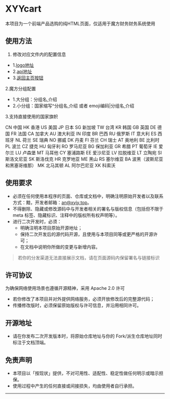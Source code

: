 # XYYcart

本项目为一个前端产品选购的纯HTML页面，仅适用于魔方财务财务系统使用



## 使用方法
1. 修改对应文件内的配置信息
- 1.[logo地址](index.html)
- 2.[api地址](script.js)
- 3.[返回主页按钮](index.html)

2.魔方分组配置
- 1.大分组：分组名,介绍
- 2.小分组：国家缩写^分组名,介绍  或者  emoji编码|分组名,介绍

3.支持直接使用的国家旗帜

CN	中国
HK	香港
US	美国
JP	日本
SG	新加坡
TW	台湾
KR	韩国
GB	英国
DE	德国
FR	法国
CA	加拿大
AU	澳大利亚
IN	印度
BR	巴西
RU	俄罗斯
IT	意大利
ES	西班牙
NL	荷兰
SE	瑞典
NO	挪威
DK	丹麦
FI	芬兰
CH	瑞士
AT	奥地利
BE	比利时
PL	波兰
CZ	捷克
HU	匈牙利
RO	罗马尼亚
BG	保加利亚
GR	希腊
PT	葡萄牙
IE	爱尔兰
LU	卢森堡
MT	马耳他
CY	塞浦路斯
EE	爱沙尼亚
LV	拉脱维亚
LT	立陶宛
SI	斯洛文尼亚
SK	斯洛伐克
HR	克罗地亚
ME	黑山
RS	塞尔维亚
BA	波黑（波斯尼亚和黑塞哥维那）
MK	北马其顿
AL	阿尔巴尼亚
XK	科索沃
            
## 使用要求

- 必须在任何使用本程序的页面、仓库或文档中，明确注明原始开发者以及联系方式：黯，开发者邮箱：an@xyiy.top。
- 不得删除、隐藏或修改源码中与开发者相关的署名与版权信息（包括但不限于 meta 标签、隐藏标识、注释中的版权所有权声明等）。
- 进行二次开发时，必须：
  - 明确注明本项目原始开源地址；
  - 保持二次开发后的源代码开源，且使用与本项目同等或更严格的开源许可；
  - 在文档中说明你所做的变更与新增内容。

> 若你的分发渠道无法直接展示文档，请在页面源码内保留署名与链接标识

## 许可协议

为确保网络使用场景也遵循开源精神，采用 Apache 2.0 许可
- 若你修改了本项目并对外提供网络服务，必须开放修改后的完整源代码；
- 传播修改版时，必须保留原始版权与许可信息，并沿用相同许可。



## 开源地址

- 请在你发布二次开发版本时，将原始仓库地址与你的 Fork/派生仓库地址同时标注于文档顶端。


## 免责声明

- 本项目以「按现状」提供，不对可用性、适配性、稳定性做任何明示或暗示担保。
- 使用过程中产生的任何直接或间接损失，均由使用者自行承担。

---









